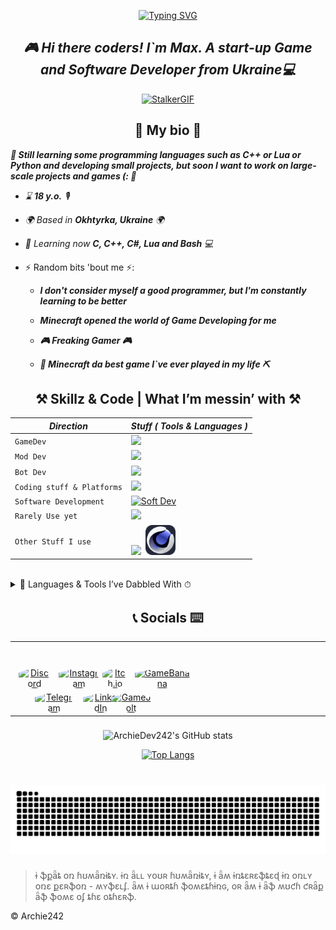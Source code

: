 <p align = "center" >
 <a href = "https://git.io/typing-svg">
  <img src = "https://readme-typing-svg.demolab.com?font=Fira+Code&weight=500&size=25&pause=1000&color=1FF765&random=true&width=435&lines=!+Borshch+!;Idk+how+to+fix+it.;Mushrooms%3F+(%3A;Unity+or+Unreal+Engine%3F;GameDev+in+our+hearts%5E%5E;C%2B%2B+or+Python%3F;Our+knowledge+is+our+weapon!;%F0%9F%AA%ACHack+the+planet%F0%9F%AA%AC;Let%60s+code+together!;Games+or+Books%3F;%F0%9F%8D%8Cbanana%F0%9F%8D%8C;Minecraft;Don't+be+shy+about+mistakes;Be+Brave;Wanna+Play%3F;Games+Games+Games!!!;.Panzerschnauzer.;%F0%9F%91%81%EF%B8%8FRickroll%F0%9F%91%81%EF%B8%8F;S.T.A.L.K.E.R........2%3F;%F0%9F%A7%A0Use+your+brains%F0%9F%A7%A0" alt = "Typing SVG" />
 </a>
</p>

## *<div align = "center">🎮 Hi there coders!  I`m Max. A start-up Game and Software Developer from Ukraine💻</div>* 

<p align = "center">
 <a href = "https://www.stalker-game.com/en"><img src = "https://github.com/ArchieDev242/ArchieDev242/blob/main/assets/stalker.gif" alt = "StalkerGIF"/></a>
</p>

<h2 align = "center">💾 My bio 💾</h2>

***📄 Still learning some programming languages such as C++ or Lua or Python and developing small projects, but soon I want to work on large-scale projects and games (: 📄***  

- *⌛️ ***18 y.o.*** 🎙*

- *🌍  Based in ***Okhtyrka, Ukraine*** 🌍*
 
- *🧠  Learning now ***C, C++, C#, Lua and Bash*** 💻*
  
- ⚡  Random bits 'bout me ⚡:
  - ***I don't consider myself a good programmer, but I'm constantly learning to be better***
    
  - ***Minecraft opened the world of Game Developing for me***
    
  - ***🎮 Freaking Gamer 🎮***
    
  - ***🧱 Minecraft da best game I`ve ever played in my life ⛏***
  
<h2 align = "center">⚒ Skillz & Code | What I’m messin’ with ⚒</h2>

| *Direction* | *Stuff ( Tools & Languages )* |
| --- | --- |
| `GameDev` | <a href = "https://skillicons.dev"><img src = "https://skillicons.dev/icons?i=cpp,lua,unreal"/></a> |
| `Mod Dev` | <a href = "https://skillicons.dev"><img src = "https://skillicons.dev/icons?i=python,cpp,lua,java"/></a> |
| `Bot Dev` | <a href = "https://skillicons.dev"><img src = "https://skillicons.dev/icons?i=cpp,python,discord,bots"/></a> |
| `Coding stuff & Platforms` | <a href = "https://skillicons.dev"><img src = "https://skillicons.dev/icons?i=visualstudio,vscode,linux,windows,notion,git"/></a> |
| `Software Development` | <a href="https://skillicons.dev"><img src="https://skillicons.dev/icons?i=cpp,c,python,java" alt="Soft Dev"/></a> |
| `Rarely Use yet` |<a href = "https://skillicons.dev"> <img src = "https://skillicons.dev/icons?i=java,cs,bash"/></a> |
| `Other Stuff I use` | <a href = "https://skillicons.dev"><img src = "https://skillicons.dev/icons?i=ps,debian"/></a> &nbsp;<img src = "assets/skill_icons/cinema4d.png" alt = "Cinema 4D" width = "48" height = "48">|

<br/>  

<details>
 <summary>📼 Languages & Tools I’ve Dabbled With ⏱</summary>

 > 🪬
 > 
 > *This section highlights tools and technologies that I've researched but don't use regularly or aren't currently using.*

| *Direction* | *Languages & Tools* |
| --- | --- |
| `Web Development` | <a href="https://skillicons.dev"><img src="https://skillicons.dev/icons?i=html,css,javascript,react,nodejs,angular,vue,ts" alt="Web Dev"/></a> |
| `GameDev` | <a href = "https://skillicons.dev"><img src = "https://skillicons.dev/icons?i=unity"/></a> &nbsp;<img src = "assets/skill_icons/sdl.png" alt = "SDL2" width = "48" height = "48"> |
| `UI/UX Design` | <a href="https://skillicons.dev"><img src="https://skillicons.dev/icons?i=figma,ai,ps" alt="UI/UX Design"/></a> |
| `Mod Dev` | <a href="https://skillicons.dev"><img src="https://skillicons.dev/icons?i=haxe,haxeflixel,java" alt="Mod Dev"/></a> |
| `QA Testing` | <a href="https://skillicons.dev"><img src="https://skillicons.dev/icons?i=selenium,postman" alt="QA Testing"/></a> |
| `Other tools & Languages` | <img src = "assets/skill_icons/holyc.png" alt = "Holy C" width = "48" height = "48"> &nbsp;<img src = "assets/skill_icons/turboc.png" alt = "Holy C" width = "48" height = "48"> |
 
</details>

###

<h2 align = "center">📞 Socials ⌨️</h2>

<div align = "center">

<style>
.social-icon {
  transition: all 0.3s ease;
  cursor: pointer;
}
.social-icon:hover {
  transform: scale(1.15);
  filter: brightness(1.2) saturate(1.3);
}
</style>

<table border = "0" cellpadding = "0" cellspacing = "0">
  <tr>
    <td align = "center">
      <a href = "https://discordapp.com/users/593002022068944905">
        <img src = "https://i.imghippo.com/files/tYDl1234iY.png" alt = "Discord" width = "60" height = "60" class = "social-icon" style = "clip-path: polygon(50% 0%, 100% 25%, 100% 75%, 50% 100%, 0% 75%, 0% 25%); position: relative; right: -6px;">
      </a>
    </td>
    <td align = "center" style = "padding-top: 80px;">
      <a href = "https://t.me/Archie242">
        <img src = "https://i.imghippo.com/files/IbR4181dBM.png" alt = "Telegram" width = "60" height = "60" class = "social-icon" style = "clip-path: polygon(50% 0%, 100% 25%, 100% 75%, 50% 100%, 0% 75%, 0% 25%); position: relative; left: -33px;">
      </a>
    </td>
    <td align = "center">
      <a href = "https://www.instagram.com/archiedev242">
        <img src = "https://i.imghippo.com/files/LkG8025xg.png" alt = "Instagram" width = "60" height = "60" class = "social-icon" style = "clip-path: polygon(50% 0%, 100% 25%, 100% 75%, 50% 100%, 0% 75%, 0% 25%); position: relative; left: -71px;">
      </a>
    </td>
    <td align = "center" style = "padding-top: 80px;">
      <a href = "https://www.linkedin.com/in/maksym-k-1b633232a/">
        <img src = "https://i.imghippo.com/files/bcRU3909TBg.png" alt = "LinkedIn" width = "60" height = "60" class = "social-icon" style = "clip-path: polygon(60% 0%, 100% 25%, 100% 75%, 50% 100%, 0% 75%, 0% 25%); position: relative; left: -111px;">
      </a>
    </td>
    <td align = "center">
      <a href = "https://archie242.itch.io/">
        <img src = "https://i.imghippo.com/files/wh3663hXQ.png" alt = "Itch.io" width = "60" height = "60" class = "social-icon" style = "clip-path: polygon(50% 0%, 100% 25%, 100% 75%, 50% 100%, 0% 75%, 0% 25%); position: relative; left: -150px;">
      </a>
    </td>
    <td align = "center" style = "padding-top: 80px;">
      <a href = "https://gamejolt.com/@Archie242">
        <img src = "https://i.imghippo.com/files/agFL3105I.png" alt = "GameJolt" width = "60" height = "60" class = "social-icon" style = "clip-path: polygon(50% 0%, 100% 25%, 100% 75%, 50% 100%, 0% 75%, 0% 25%); position: relative; left: -190px;">
      </a>
    </td>
    <td align = "center">
      <a href = "https://gamebanana.com/members/2133954">
        <img src = "https://i.imghippo.com/files/yYX4783U.png" alt = "GameBanana" width = "60" height = "60" class = "social-icon" style = "clip-path: polygon(50% 0%, 100% 25%, 100% 75%, 50% 100%, 0% 75%, 0% 25%); position: relative; left: -230px;">
      </a>
    </td>
  </tr>
</table>

</div>

###
<div align = "center">

![ArchieDev242's GitHub stats](https://github-readme-stats.vercel.app/api?username=archiedev242&show=reviews,discussions_started,discussions_answered,prs_merged,prs_merged_percentage&show_icons=true&theme=tokyonight)
<!-- ![ArchieDev242's GitHub stats](https://github-readme-stats.vercel.app/api?username=archiedev242&show_icons=true&theme=tokyonight) -->
 
<!-- [![Top Langs](https://github-readme-stats.vercel.app/api/top-langs/?username=archiedev242&theme=tokyonight)](https://github.com/archiedev242/github-readme-stats) -->

[![Top Langs](https://github-readme-stats.vercel.app/api/top-langs/?username=archiedev242&layout=pie&hide=html,css&theme=tokyonight&hide_border=false)](https://github.com/archiedev242)

<!-- [![Top Langs](https://github-readme-stats.vercel.app/api/top-langs/?username=archiedev242&layout=pie&theme=radical&hide=html,css&bg_color=30,FF6B6B,FFE66D&title_color=FFFFFF&text_color=FFFFFF)](https://github.com/archiedev242) -->
<!-- [![Contribution Graph](https://github-readme-activity-graph.vercel.app/graph?username=archiedev242&theme=github-dark&custom_title=Code%20Vibes)](https://github.com/archiedev242) -->

</div>


###

###

<br clear = "both">

<img src = "https://raw.githubusercontent.com/ArchieDev242/ArchieDev242/output/snake.svg" alt = "Snake animation" />

###

<div>
  <blockquote>
    <p>ɨ ֆքǟȶ օռ ɦʊʍǟռɨȶʏ.  ɨռ ǟʟʟ ʏօʊʀ ɦʊʍǟռɨȶʏ, ɨ ǟʍ ɨռȶɛʀɛֆȶɛɖ ɨռ օռʟʏ օռɛ քɛʀֆօռ - ʍʏֆɛʟʄ.  ǟʍ ɨ աօʀȶɦ ֆօʍɛȶɦɨռɢ, օʀ ǟʍ ɨ ǟֆ ʍʊƈɦ ƈʀǟք ǟֆ ֆօʍɛ օʄ ȶɦɛ օȶɦɛʀֆ.</p>
  </blockquote>
  <p>© Archie242</p>
</div>
